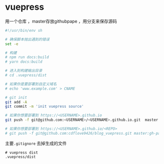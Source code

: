 # vuepress

用一个仓库 ，master存放githubpape ，用分支来保存源码
```sh
#!/usr/bin/env sh

# 确保脚本抛出遇到的错误
set -e

# 构建
# npm run docs:build
# yarn docs:build

# 进入到构建输出目录
# cd .vuepress/dist

# 如果你是要部署到自定义域名
# echo 'www.example.com' > CNAME

# git init
git add -A
git commit -m 'init vuepress source'

# 如果你想要部署到 https://<USERNAME>.github.io
git push -f git@github.com:<USERNAME>/<USERNAME>.github.io.git  master:<branchNAME>

# 如果你想要部署到 https://<USERNAME>.github.io/<REPO>
# git push -f git@github.com:cdflove9426/blog_vuepress.git master:gh-pages
```


主要`.gitignore` 去掉生成的文件
```
# vuepress dist
.vuepress/dist

```